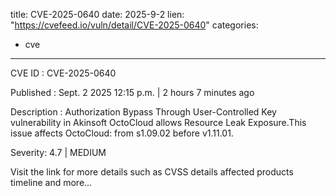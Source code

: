  
title: CVE-2025-0640
date: 2025-9-2
lien: "https://cvefeed.io/vuln/detail/CVE-2025-0640"
categories:
  - cve
---

CVE ID : CVE-2025-0640

Published :  Sept. 2
2025
12:15 p.m. | 2 hours
7 minutes ago

Description : Authorization Bypass Through User-Controlled Key vulnerability in Akinsoft OctoCloud allows Resource Leak Exposure.This issue affects OctoCloud: from s1.09.02 before v1.11.01.

Severity: 4.7 | MEDIUM

Visit the link for more details
such as CVSS details
affected products
timeline
and more...
